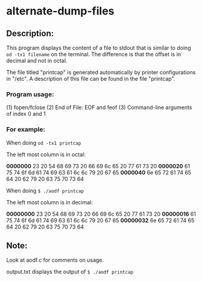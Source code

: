 # alternate-dump-files

## Description:
This program displays the content of a file to stdout that is similar to doing ```od -tx1 filename``` on the terminal. The difference is that the offset is in decimal and not in octal. 

The file titled "printcap" is generated automatically by printer configurations in "/etc". A description of this file can be found in the file "printcap".

### Program usage:

(1) fopen/fclose
(2) End of File: EOF and feof
(3) Command-line arguments of index 0 and 1 


### For example:

When doing ```od -tx1 printcap```

The left most column is in octal:

**0000000** 23 20 54 68 69 73 20 66 69 6c 65 20 77 61 73 20
**0000020** 61 75 74 6f 6d 61 74 69 63 61 6c 6c 79 20 67 65
**0000040** 6e 65 72 61 74 65 64 20 62 79 20 63 75 70 73 64


When doing ``` $ ./aodf printcap ``` 

The left most column is in decimal:

**00000000** 23 20 54 68 69 73 20 66 69 6c 65 20 77 61 73 20
**00000016** 61 75 74 6f 6d 61 74 69 63 61 6c 6c 79 20 67 65
**00000032** 6e 65 72 61 74 65 64 20 62 79 20 63 75 70 73 64


## Note:

Look at aodf.c for comments on usage. 

output.txt displays the output of  ``` $ ./aodf printcap ``` 
